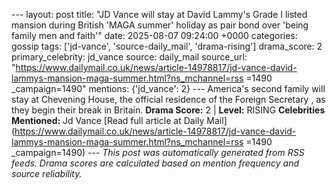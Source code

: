 --- layout: post title: "JD Vance will stay at David Lammy's Grade I listed mansion during British 'MAGA summer' holiday as pair bond over 'being family men and faith'" date: 2025-08-07 09:24:00 +0000 categories: gossip tags: ['jd-vance', 'source-daily_mail', 'drama-rising'] drama_score: 2 primary_celebrity: jd_vance source: daily_mail source_url: "https://www.dailymail.co.uk/news/article-14978817/jd-vance-david-lammys-mansion-maga-summer.html?ns_mchannel=rss =1490 _campaign=1490" mentions: {'jd_vance': 2} --- America's second family will stay at Chevening House, the official residence of the Foreign Secretary , as they begin their break in Britain. **Drama Score:** 2 | **Level:** RISING **Celebrities Mentioned:** Jd Vance [Read full article at Daily Mail](https://www.dailymail.co.uk/news/article-14978817/jd-vance-david-lammys-mansion-maga-summer.html?ns_mchannel=rss =1490 _campaign=1490) --- *This post was automatically generated from RSS feeds. Drama scores are calculated based on mention frequency and source reliability.*